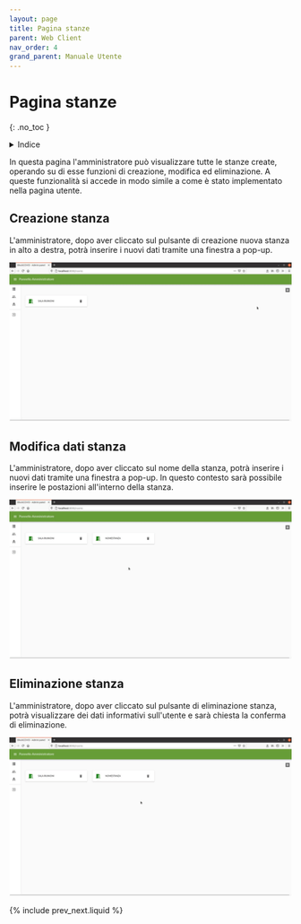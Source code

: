```yaml
---
layout: page
title: Pagina stanze
parent: Web Client
nav_order: 4
grand_parent: Manuale Utente
---
```


# Pagina stanze
{: .no_toc }
<details closed markdown="block">
  <summary>
    Indice
  </summary>
  {: .text-delta }
1. TOC
{:toc}
</details>

In questa pagina l'amministratore può visualizzare tutte le stanze
create, operando su di esse funzioni di creazione, modifica ed
eliminazione. A queste funzionalità si accede in modo simile a come è
stato implementato nella pagina utente.

## Creazione stanza
L'amministratore, dopo aver cliccato sul pulsante di creazione nuova
stanza in alto a destra, potrà inserire i nuovi dati tramite una
finestra a pop-up.

<img src="/assets/web/createRoom.gif">

## Modifica dati stanza
L'amministratore, dopo aver cliccato sul nome della stanza, potrà
inserire i nuovi dati tramite una finestra a pop-up. In questo
contesto sarà possibile inserire le postazioni all'interno della
stanza.

<img src="/assets/web/modifyRoom.gif">

## Eliminazione stanza
L'amministratore, dopo aver cliccato sul pulsante di eliminazione
stanza, potrà visualizzare dei dati informativi sull'utente e sarà
chiesta la conferma di eliminazione.

<img src="/assets/web/deleteRoom.gif">

{% include prev_next.liquid %}
